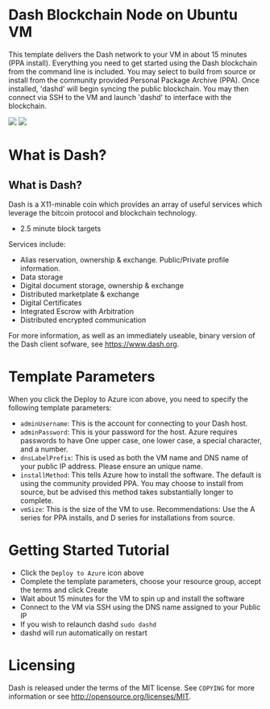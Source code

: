 # Dash Blockchain Node on Ubuntu VM

This template delivers the Dash network to your VM in about 15 minutes (PPA install).  Everything you need to get started using the Dash blockchain from the command line is included. 
You may select to build from source or install from the community provided Personal Package Archive (PPA).  Once installed, 'dashd' will begin syncing the public blockchain. 
You may then connect via SSH to the VM and launch 'dashd' to interface with the blockchain.

<a href="https://portal.azure.com/#create/Microsoft.Template/uri/https%3A%2F%2Fraw.githubusercontent.com%2Fdashdot%2Fazure-quickstart-templates%2Fmaster%2Fdash-on-ubuntu%2Fazuredeploy.json" target="_blank"><img src="http://azuredeploy.net/deploybutton.png"/></a>
<a href="http://armviz.io/#/?load=https%3A%2F%2Fraw.githubusercontent.com%2Fdashdot%2Fazure-quickstart-templates%2Fmaster%2Fdash-on-ubuntu%2Fazuredeploy.json" target="_blank"><img src="http://armviz.io/visualizebutton.png"/></a>

# What is Dash?

What is Dash?
----------------

Dash is a X11-minable coin which provides an array of useful services
which leverage the bitcoin protocol and blockchain technology.

 - 2.5 minute block targets


Services include:

- Alias reservation, ownership & exchange. Public/Private profile information.
- Data storage
- Digital document storage, ownership & exchange
- Distributed marketplate & exchange
- Digital Certificates
- Integrated Escrow with Arbitration
- Distributed encrypted communication

For more information, as well as an immediately useable, binary version of
the Dash client sofware, see https://www.dash.org.


# Template Parameters

When you click the Deploy to Azure icon above, you need to specify the following template parameters:

* `adminUsername`: This is the account for connecting to your Dash host.
* `adminPassword`: This is your password for the host.  Azure requires passwords to have One upper case, one lower case, a special character, and a number.
* `dnsLabelPrefix`: This is used as both the VM name and DNS name of your public IP address.  Please ensure an unique name.
* `installMethod`: This tells Azure how to install the software.  The default is using the community provided PPA.  You may choose to install from source, but be advised this method takes substantially longer to complete.
* `vmSize`: This is the size of the VM to use.  Recommendations: Use the A series for PPA installs, and D series for installations from source.

# Getting Started Tutorial

* Click the `Deploy to Azure` icon above
* Complete the template parameters, choose your resource group, accept the terms and click Create
* Wait about 15 minutes for the VM to spin up and install the software
* Connect to the VM via SSH using the DNS name assigned to your Public IP
* If you wish to relaunch dashd `sudo dashd`
* dashd will run automatically on restart

# Licensing

Dash is released under the terms of the MIT license. See `COPYING` for more information or see http://opensource.org/licenses/MIT.